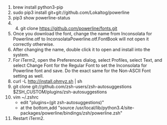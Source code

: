 1. brew install python3-pip
2. sudo pip3 install git+git://github.com/Lokaltog/powerline
3. pip3 show powerline-status
4. 4. git clone https://github.com/powerline/fonts.git
5. Once you download the font, change the name from Inconsolata for Powerline.otf to InconsolataPowerline.otf.FontBook will not open it correctly otherwise.
6. After changing the name, double click it to open and install into the system.
7. For iTerm2, open the Preferences dialog, select Profiles, select Text, and select Change Font for the Regular Font to set the Inconsolata for Powerline font and save.
   Do the exact same for the Non-ASCII Font setting as well.
8. curl -L http://install.ohmyz.sh | sh
9. git clone git://github.com/zsh-users/zsh-autosuggestions $ZSH_CUSTOM/plugins/zsh-autosuggestions
10. vim ~/.zshrc
    - edit "plugins=(git zsh-autosuggestions)"
    - at the bottom,add "source /usr/local/lib/python3.4/site-packages/powerline/bindings/zsh/powerline.zsh"
11. Restart iTerm2.
